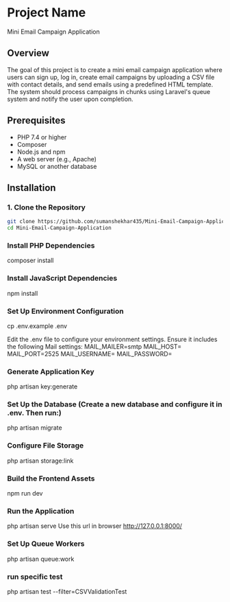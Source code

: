 # Project Name
Mini Email Campaign Application
## Overview
The goal of this project is to create a mini email campaign application where users can sign up, log in, create email campaigns by uploading a CSV file with contact
details, and send emails using a predefined HTML template. The system should process campaigns in chunks using Laravel's queue system and notify the user upon
completion.

## Prerequisites

- PHP 7.4 or higher
- Composer
- Node.js and npm
- A web server (e.g., Apache)
- MySQL or another database

## Installation

### 1. Clone the Repository

```bash
git clone https://github.com/sumanshekhar435/Mini-Email-Campaign-Application.git
cd Mini-Email-Campaign-Application

```
### Install PHP Dependencies
composer install

### Install JavaScript Dependencies
npm install

### Set Up Environment Configuration
cp .env.example .env

Edit the .env file to configure your environment settings. Ensure it includes the following Mail settings:
MAIL_MAILER=smtp
MAIL_HOST=
MAIL_PORT=2525
MAIL_USERNAME=
MAIL_PASSWORD=

### Generate Application Key
php artisan key:generate

### Set Up the Database (Create a new database and configure it in .env. Then run:)

php artisan migrate

### Configure File Storage
php artisan storage:link

### Build the Frontend Assets
npm run dev

### Run the Application
php artisan serve
Use this url in browser http://127.0.0.1:8000/

### Set Up Queue Workers
php artisan queue:work

### run specific test
php artisan test --filter=CSVValidationTest
